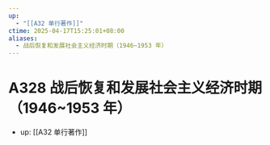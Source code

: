 ```yaml
---
up:
  - "[[A32 单行著作]]"
ctime: 2025-04-17T15:25:01+08:00
aliases:
  - 战后恢复和发展社会主义经济时期（1946~1953 年）
---
```


# A328 战后恢复和发展社会主义经济时期（1946~1953 年）

- up: [[A32 单行著作]]
